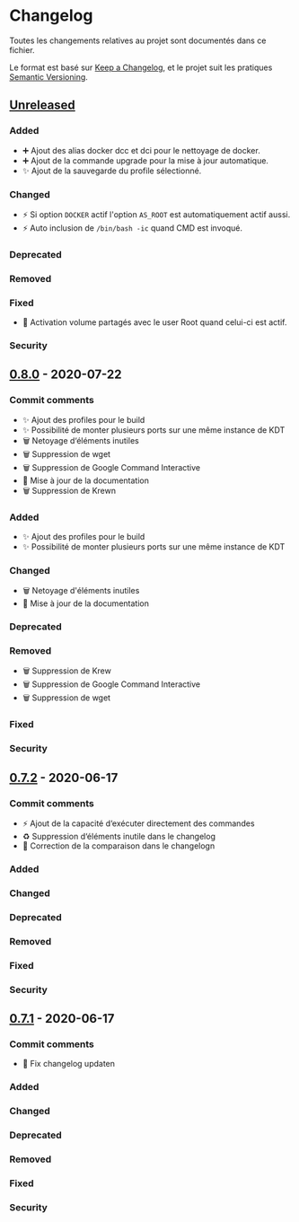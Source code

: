 # Changelog

Toutes les changements relatives au projet sont documentés dans ce fichier.

Le format est basé sur [Keep a Changelog](https://keepachangelog.com/en/1.0.0/),
et le projet suit les pratiques [Semantic Versioning](https://semver.org/spec/v2.0.0.html).

## [Unreleased]

### Added

- :heavy_plus_sign: Ajout des alias docker dcc et dci pour le nettoyage de docker.
- :heavy_plus_sign: Ajout de la commande upgrade pour la mise à jour automatique.
- :sparkles: Ajout de la sauvegarde du profile sélectionné.

### Changed

- :zap: Si option `DOCKER` actif l'option `AS_ROOT` est automatiquement actif aussi.
- :zap: Auto inclusion de `/bin/bash -ic` quand CMD est invoqué.

### Deprecated

### Removed

### Fixed

- :bug: Activation volume partagés avec le user Root quand celui-ci est actif.

### Security

## [0.8.0] - 2020-07-22

### Commit comments

- :sparkles: Ajout des profiles pour le build
- :sparkles: Possibilité de monter plusieurs ports sur une même instance de KDT
- :wastebasket: Netoyage d‘éléments inutiles
- :wastebasket: Suppression de wget
- :wastebasket: Suppression de Google Command Interactive
- :pencil: Mise à jour de la documentation
- :wastebasket: Suppression de Krewn

### Added

- :sparkles: Ajout des profiles pour le build
- :sparkles: Possibilité de monter plusieurs ports sur une même instance de KDT

### Changed

- :wastebasket: Netoyage d'éléments inutiles
- :pencil: Mise à jour de la documentation

### Deprecated

### Removed

- :wastebasket: Suppression de Krew
- :wastebasket: Suppression de Google Command Interactive
- :wastebasket: Suppression de wget

### Fixed

### Security

## [0.7.2] - 2020-06-17

### Commit comments

- :zap: Ajout de la capacité d‘exécuter directement des commandes
- :recycle: Suppression d‘éléments inutile dans le changelog
- :bug: Correction de la comparaison dans le changelogn

### Added

### Changed

### Deprecated

### Removed

### Fixed

### Security

## [0.7.1] - 2020-06-17

### Commit comments

- :bug: Fix changelog updaten

### Added

### Changed

### Deprecated

### Removed

### Fixed

### Security


[Unreleased]: https://gitlab.com/dolmen-tech/tools/k8s-devops-toolkit/compare/v0.8.0...master
[0.8.0]: https://gitlab.com/dolmen-tech/tools/k8s-devops-toolkit/compare/v0.7.2...v0.8.0
[0.7.2]: https://gitlab.com/dolmen-tech/tools/k8s-devops-toolkit/compare/v0.7.1...v0.7.2
[0.7.1]: https://gitlab.com/dolmen-tech/tools/k8s-devops-toolkit/compare/v0.7.0...v0.7.1

